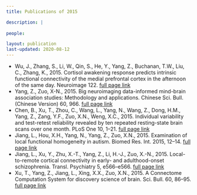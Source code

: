 ```yaml
---
title: Publications of 2015

description: |
  
people:

layout: publication
last-updated: 2020-08-12
---
```


- Wu, J., Zhang, S., Li, W., Qin, S., He, Y., Yang, Z., Buchanan, T.W., Liu, C., Zhang, K., 2015. Cortisol awakening response predicts intrinsic functional connectivity of the medial prefrontal cortex in the afternoon of the same day. Neuroimage 122. [full page link](https://doi.org/10.1016/j.neuroimage.2015.08.016)
- Yang, Z., Zuo, X-N., 2015. Big neuroimaging data-informed mind-brain association studies: Methodology and applications. Chinese Sci. Bull. (Chinese Version) 60, 966. [full page link](https://doi.org/10.1360/N972014-00806)
- Chen, B., Xu, T., Zhou, C., Wang, L., Yang, N., Wang, Z., Dong, H.M., Yang, Z., Zang, Y.F., Zuo, X.N., Weng, X.C., 2015. Individual variability and test-retest reliability revealed by ten repeated resting-state brain scans over one month. PLoS One 10, 1–21. [full page link](https://doi.org/10.1371/journal.pone.0144963)
- Jiang, L., Hou, X.H., Yang, N., Yang, Z., Zuo, X.N., 2015. Examination of local functional homogeneity in autism. Biomed Res. Int. 2015, 12–14. [full page link](https://doi.org/10.1155/2015/174371)
- Jiang, L., Xu, Y., Zhu, X.-T., Yang, Z., Li, H.-J., Zuo, X.-N., 2015. Local-to-remote cortical connectivity in early- and adulthood-onset schizophrenia. Transl. Psychiatry 5, e566–e566. [full page link](https://doi.org/10.1038/tp.2015.59)
- Xu, T., Yang, Z., Jiang, L., Xing, X.X., Zuo, X.N., 2015. A Connectome Computation System for discovery science of brain. Sci. Bull. 60, 86–95. [full page link](https://doi.org/10.1007/s11434-014-0698-3)
